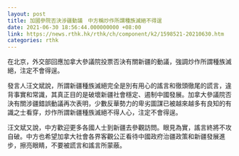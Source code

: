 ```yaml
---
layout: post
title: 加國參院否決涉疆動議　中方稱炒作所謂種族滅絕不得逞
date: 2021-06-30 18:56:44.000000000 +08:00
link: https://news.rthk.hk/rthk/ch/component/k2/1598521-20210630.htm
categories: rthk
---
```


在北京，外交部回應加拿大參議院投票否決有關新疆的動議，強調炒作所謂種族滅絕，注定不會得逞。

發言人汪文斌說，所謂新疆種族滅絕完全是別有用心的謠言和徹頭徹尾的謊言，違背事實和常識，其真正目的是破壞新疆社會穩定、遏制中國發展。加拿大參議院否決有關涉疆錯誤動議再次表明，少數反華勢力的卑劣圖謀已被越來越多有良知的有識之士看穿，炒作所謂新疆種族滅絕不得人心，注定不會得逞。

汪文斌又說，中方歡迎更多各國人士到新疆去參觀訪問。眼見為實，謠言終將不攻自破。中方也希望加拿大社會各界客觀公正看待中國政府治疆政策和新疆發展進步，擦亮眼睛，不要被謊言和謠言所蒙蔽。
